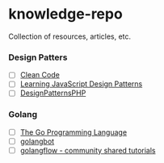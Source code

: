 # knowledge-repo
Collection of resources, articles, etc. 

### Design Patters
- [ ] [Clean Code](https://www.amazon.com/Clean-Code-Handbook-Software-Craftsmanship/dp/0132350882)
- [ ] [Learning JavaScript Design Patterns](https://addyosmani.com/resources/essentialjsdesignpatterns/book/)
- [ ] [DesignPatternsPHP](https://designpatternsphp.readthedocs.io/en/latest/)

### Golang
- [ ] [The Go Programming Language](https://www.amazon.com/Programming-Language-Addison-Wesley-Professional-Computing/dp/0134190440/ref=sr_1_3?ie=UTF8&qid=1547234126&sr=8-3&keywords=the+go+programming+language)
- [ ] [golangbot](https://golangbot.com/)
- [ ] [golangflow - community shared tutorials](https://golangflow.io/)
